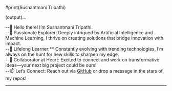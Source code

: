 #print(Sushantmani Tripathi)

(output)...

--👋 Hello there! I’m Sushantmani Tripathi.  
--🚀 Passionate Explorer: Deeply intrigued by Artificial Intelligence and Machine Learning, I thrive on creating solutions that bridge innovation with impact.  
--🌱 Lifelong Learner:** Constantly evolving with trending technologies, I’m always on the hunt for new skills to sharpen my edge.  
--🤝 Collaborator at Heart: Excited to connect and work on transformative ideas—your next big project could be ours!  
--📫 Let’s Connect: Reach out via [GitHub](https://github.com/SushantmaniTripathi) or drop a message in the stars of my repos!  

---

